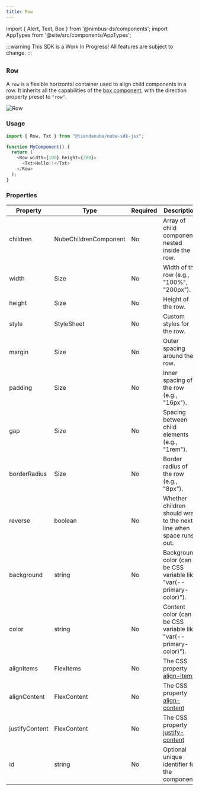 ```yaml
---
title: Row
---
```


import { Alert, Text, Box } from '@nimbus-ds/components';
import AppTypes from '@site/src/components/AppTypes';

:::warning
This SDK is a Work In Progress! All features are subject to change.
:::

## `Row`

A `row` is a flexible horizontal container used to align child components in a row.
It inherits all the capabilities of the [box component](/docs/applications/nube-sdk/components/box), with the direction property preset to `"row"`.

![Row](../../../../static/img/pt/nube-sdk-ui-row-1.png "Row")

### Usage

```typescript title="Example"
import { Row, Txt } from "@tiendanube/nube-sdk-jsx";

function MyComponent() {
  return (
    <Row width={100} height={200}>
      <Txt>Hello!!</Txt>
    </Row>
  );
}
```

### Properties

| Property       | Type                  | Required | Description                                                                                          |
| -------------- | --------------------- | -------- | ---------------------------------------------------------------------------------------------------- |
| children       | NubeChildrenComponent | No       | Array of child components nested inside the row.                                                     |
| width          | Size                  | No       | Width of the row (e.g., "100%", "200px").                                                            |
| height         | Size                  | No       | Height of the row.                                                                                   |
| style          | StyleSheet            | No       | Custom styles for the row.                                                                           |
| margin         | Size                  | No       | Outer spacing around the row.                                                                        |
| padding        | Size                  | No       | Inner spacing of the row (e.g., "16px").                                                             |
| gap            | Size                  | No       | Spacing between child elements (e.g., "1rem").                                                       |
| borderRadius   | Size                  | No       | Border radius of the row (e.g., "8px").                                                              |
| reverse        | boolean               | No       | Whether children should wrap to the next line when space runs out.                                   |
| background     | string                | No       | Background color (can be CSS variable like "var(--primary-color)").                                  |
| color          | string                | No       | Content color (can be CSS variable like "var(--primary-color)").                                     |
| alignItems     | FlexItems             | No       | The CSS property [align-items](https://developer.mozilla.org/en-US/docs/Web/CSS/align-items)         |
| alignContent   | FlexContent           | No       | The CSS property [align-content](https://developer.mozilla.org/en-US/docs/Web/CSS/align-content)     |
| justifyContent | FlexContent           | No       | The CSS property [justify-content](https://developer.mozilla.org/en-US/docs/Web/CSS/justify-content) |
| id             | string                | No       | Optional unique identifier for the component.                                                        |

